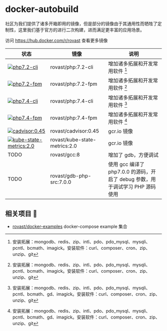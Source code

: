 # docker-autobuild

社区为我们提供了诸多开箱即用的镜像，但是部分的镜像由于其通用性而牺牲了定制性，这里我们基于官方的进行二次构建，进而满足更丰富的应用场景。

访问 https://hub.docker.com/r/rovast 查看更多镜像

| 状态 | 镜像               | 说明                            |
| ---- | ------------------ | ------------------------------- |
|  [![php7.2-cli](https://github.com/rovast/docker-autobuild/actions/workflows/php7.2-cli.yml/badge.svg)](https://github.com/rovast/docker-autobuild/actions/workflows/php7.2-cli.yml)    | rovast/php:7.2-cli | 增加诸多拓展和开发常用软件 [^1] |
|  [![php7.2-fpm](https://github.com/rovast/docker-autobuild/actions/workflows/php7.2-fpm.yml/badge.svg)](https://github.com/rovast/docker-autobuild/actions/workflows/php7.2-fpm.yml)   | rovast/php:7.2-fpm | 增加诸多拓展和开发常用软件 [^1] |
|  [![php7.4-cli](https://github.com/rovast/docker-autobuild/actions/workflows/php7.4-cli.yml/badge.svg)](https://github.com/rovast/docker-autobuild/actions/workflows/php7.4-cli.yml)    | rovast/php:7.4-cli | 增加诸多拓展和开发常用软件 [^2] |
|  [![php7.4-fpm](https://github.com/rovast/docker-autobuild/actions/workflows/php7.4-fpm.yml/badge.svg)](https://github.com/rovast/docker-autobuild/actions/workflows/php7.4-fpm.yml)   | rovast/php:7.4-fpm | 增加诸多拓展和开发常用软件 [^2] |
|  [![cadvisor:0.45](https://github.com/rovast/docker-autobuild/actions/workflows/cadvisor0.45.yml/badge.svg)](https://github.com/rovast/docker-autobuild/actions/workflows/cadvisor0.45.yml)   | rovast/cadvisor:0.45 | gcr.io 镜像 |
|  [![kube-state-metrics:2.0](https://github.com/rovast/docker-autobuild/actions/workflows/kube-state-metrics2.0.yml/badge.svg)](https://github.com/rovast/docker-autobuild/actions/workflows/kube-state-metrics2.0.yml)   | rovast/kube-state-metrics:2.0 | gcr.io 镜像 ||  [![capistrano](https://github.com/rovast/docker-autobuild/actions/workflows/capistrano.yml/badge.svg)](https://github.com/rovast/docker-autobuild/actions/workflows/capistrano.yml)   | rovast/capistrano | capistrano 镜像构建 |
| TODO | rovast/gcc:8 |  增加了 gdb，方便调试 |
| TODO | rovast/gdb-php-src:7.0.0 |  使用 gcc 编译了 php7.0.0 的源码，开启了 debug 参数，用于调试学习 PHP 源码使用 |



[^1]: 安装拓展：mongodb、redis、zip、intl、pdo、pdo_mysql、mysqli、pcntl、bcmath、imagick。安装软件：curl、composer、cron、zip、unzip、git
[^2]: 安装拓展：mongodb、redis、zip、intl、pdo、pdo_mysql、mysqli、pcntl、bcmath、gd、imagick。安装软件：curl、composer、cron、zip、unzip、git


## 相关项目 :link:

- [rovast/docker-examples](https://github.com/rovast/docker-examples) docker-compose example 集合
